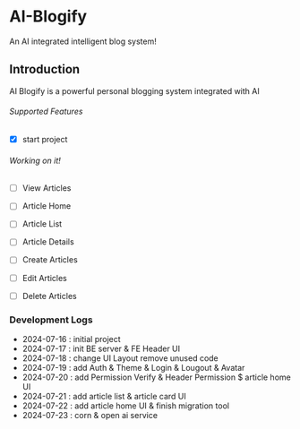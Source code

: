 # AI-Blogify
 An AI integrated intelligent blog system!


## Introduction
AI Blogify is a powerful personal blogging system integrated with AI

###### Supported Features
- [x] start project 
###### Working on it!
- [ ]  View Articles
- [ ]  Article Home
- [ ]  Article List
- [ ]  Article Details
- [ ]  Create Articles
- [ ]  Edit Articles
- [ ]  Delete Articles


### Development Logs
- 2024-07-16 : initial project
- 2024-07-17 : init BE server & FE Header UI
- 2024-07-18 : change UI Layout remove unused code
- 2024-07-19 : add Auth & Theme & Login & Lougout & Avatar
- 2024-07-20 : add Permission Verify & Header Permission $ article home UI
- 2024-07-21 : add article list & article card UI 
- 2024-07-22 : add article home UI & finish migration tool
- 2024-07-23 : corn & open ai service